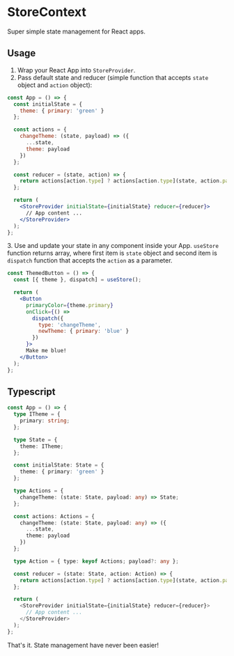 # StoreContext

Super simple state management for React apps.

## Usage

1. Wrap your React App into `StoreProvider`.
2. Pass default state and reducer (simple function that accepts `state` object and `action` object):

```jsx harmony
const App = () => {
  const initialState = {
    theme: { primary: 'green' }
  };

  const actions = {
    changeTheme: (state, payload) => ({
      ...state,
      theme: payload
    })
  };

  const reducer = (state, action) => {
    return actions[action.type] ? actions[action.type](state, action.payload) : state;
  };

  return (
    <StoreProvider initialState={initialState} reducer={reducer}>
      // App content ...
    </StoreProvider>
  );
};
```

3\. Use and update your state in any component inside your App.
`useStore` function returns array, where first item is `state` object and second item is `dispatch` function that accepts the `action` as a parameter.

```jsx harmony
const ThemedButton = () => {
  const [{ theme }, dispatch] = useStore();

  return (
    <Button
      primaryColor={theme.primary}
      onClick={() =>
        dispatch({
          type: 'changeTheme',
          newTheme: { primary: 'blue' }
        })
      }>
      Make me blue!
    </Button>
  );
};
```

## Typescript

```typescript jsx
const App = () => {
  type ITheme = {
    primary: string;
  };

  type State = {
    theme: ITheme;
  };

  const initialState: State = {
    theme: { primary: 'green' }
  };

  type Actions = {
    changeTheme: (state: State, payload: any) => State;
  };

  const actions: Actions = {
    changeTheme: (state: State, payload: any) => ({
      ...state,
      theme: payload
    })
  };

  type Action = { type: keyof Actions; payload?: any };

  const reducer = (state: State, action: Action) => {
    return actions[action.type] ? actions[action.type](state, action.payload) : state;
  };

  return (
    <StoreProvider initialState={initialState} reducer={reducer}>
      // App content ...
    </StoreProvider>
  );
};
```

That's it. State management have never been easier!
